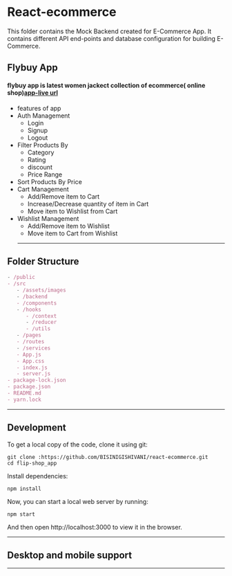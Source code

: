 # React-ecommerce

This folder contains the Mock Backend created for E-Commerce App. It contains different API end-points and database configuration for building E-Commerce.
## Flybuy App
  #### flybuy app is latest women jackect collection of ecommerce( online shop)[app-live url](https://react-ecommerce-git-dev-bisinigishivani.vercel.app/)

- features of app
- Auth Management
  - Login
  - Signup
  - Logout
- Filter Products By
  - Category
  - Rating
  - discount
  - Price Range
- Sort Products By Price
- Cart Management
  - Add/Remove item to Cart
  - Increase/Decrease quantity of item in Cart
  - Move item to Wishlist from Cart
- Wishlist Management
  - Add/Remove item to Wishlist
  - Move item to Cart from Wishlist
  - ---

## Folder Structure

```jsx
- /public
- /src
   - /assets/images
   - /backend
   - /components
   - /hooks
      - /context
      - /reducer
      - /utils
   - /pages
   - /routes
   - /services
   - App.js
   - App.css
   - index.js
   - server.js
- package-lock.json
- package.json
- README.md
- yarn.lock
```

---
## Development

To get a local copy of the code, clone it using git:

```
git clone :https://github.com/BISINIGISHIVANI/react-ecommerce.git
cd flip-shop_app
```

Install dependencies:

```
npm install
```

Now, you can start a local web server by running:

```
npm start
```

And then open http://localhost:3000 to view it in the browser.

---

## Desktop and mobile support
---

